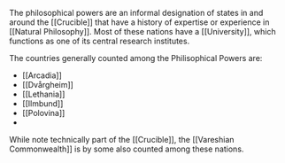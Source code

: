 The philosophical powers are an informal designation of states in and around the [[Crucible]] that have a history of expertise or experience in [[Natural Philosophy]]. Most of these nations have a [[University]], which functions as one of its central research institutes.

The countries generally counted among the Philisophical Powers are:
- [[Arcadia]]
- [[Dvårgheim]]
- [[Lethania]]
- [[Ilmbund]]
- [[Polovina]]
- 
While note technically part of the [[Crucible]], the [[Vareshian Commonwealth]] is by some also counted among these nations.